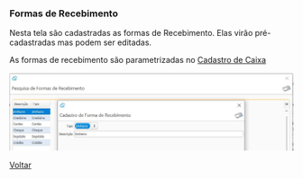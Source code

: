 ### Formas de Recebimento

Nesta tela são cadastradas as formas de Recebimento. Elas virão pré-cadastradas mas podem ser editadas.

As formas de recebimento são parametrizadas no [Cadastro de Caixa](caixa_cadastro_caixa.md)

![](images/financeiro_forma_recebimento.jpg)



[Voltar](financeiro.md#financeirocontasreceber)

